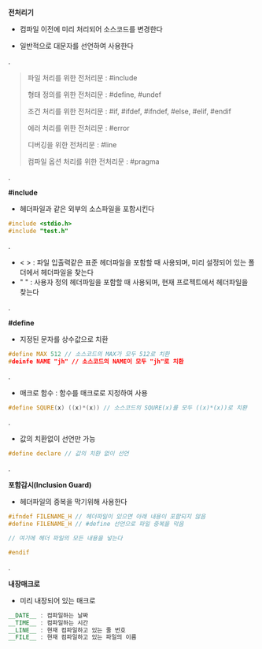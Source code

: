 **전처리기**

- 컴파일 이전에 미리 처리되어 소스코드를 변경한다

- 일반적으로 대문자를 선언하여 사용한다

.

>파일 처리를 위한 전처리문 : #include
>
>형태 정의를 위한 전처리문 : #define, #undef
>
>조건 처리를 위한 전처리문 : #if, #ifdef, #ifndef, #else, #elif, #endif
>
>에러 처리를 위한 전처리문 : #error
>
>디버깅을 위한 전처리문 : #line
>
>컴파일 옵션 처리를 위한 전처리문 : #pragma

.

**#include**

- 헤더파일과 같은 외부의 소스파일을 포함시킨다

~~~c++
#include <stdio.h>    
#include "test.h"   
~~~

.

- < > : 파일 입출력같은 표준 헤더파일을 포함할 때 사용되며, 미리 설정되어 있는 폴더에서 헤더파일을 찾는다
- " " : 사용자 정의 헤더파일을 포함할 때 사용되며, 현재 프로젝트에서 헤더파일을 찾는다

.

**#define**

- 지정된 문자를 상수값으로 치환

~~~c++
#define MAX 512 // 소스코드의 MAX가 모두 512로 치환
#deinfe NAME "jh" // 소스코드의 NAME이 모두 "jh"로 치환
~~~

.

- 매크로 함수 : 함수를 매크로로 지정하여 사용

~~~C++
#define SQURE(x) ((x)*(x)) // 소스코드의 SQURE(x)를 모두 ((x)*(x))로 치환
~~~

.

- 값의 치환없이 선언만 가능

~~~c++
#define declare // 값의 치환 없이 선언
~~~

.

**포함감시(Inclusion Guard)**

- 헤더파일의 중복을 막기위해 사용한다

~~~c++
#ifndef FILENAME_H // 헤더파일이 있으면 아래 내용이 포함되지 않음
#define FILENAME_H // #define 선언으로 파일 중복을 막음

// 여기에 헤더 파일의 모든 내용을 넣는다

#endif
~~~

.

**내장매크로**

- 미리 내장되어 있는 매크로

~~~c++
__DATE__ : 컴파일하는 날짜
__TIME__ : 컴파일하는 시간
__LINE__ : 현재 컴파일하고 있는 줄 번호
__FILE__ : 현재 컴파일하고 있는 파일의 이름
~~~

